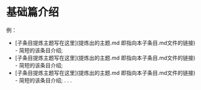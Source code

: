 # 基础篇介绍

例：

* [子条目提炼主题写在这里](提炼出的主题.md 即指向本子条目.md文件的链接) - 简短的该条目介绍;
* [子条目提炼主题写在这里](提炼出的主题.md 即指向本子条目.md文件的链接) - 简短的该条目介绍;
* [子条目提炼主题写在这里](提炼出的主题.md 即指向本子条目.md文件的链接) - 简短的该条目介绍;
.
.
.